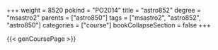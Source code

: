 +++
weight = 8520
pokind = "PO2014"
title = "astro852"
degree = "msastro2"
parents = ["astro850"]
tags = ["msastro2", "astro852", "astro850"]
categories = ["course"]
bookCollapseSection = false
+++

{{< genCoursePage >}}
